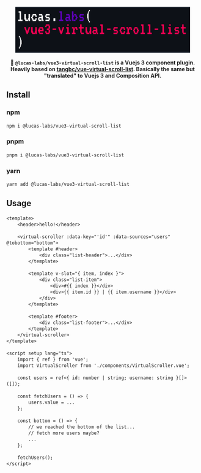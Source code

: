 <p align="center"><img src="./logo.svg" height="120"></p>

<p align="center">
<strong>
🔎 <code>@lucas-labs/vue3-virtual-scroll-list</code> is a Vuejs 3 component plugin. Heavily based on <a href="https://github.com/tangbc/vue-virtual-scroll-list">tangbc/vue-virtual-scroll-list</a>. Basically the same but "translated" to Vuejs 3 and Composition API.
</strong>
</p>

## Install

### npm
```bash
npm i @lucas-labs/vue3-virtual-scroll-list
```

### pnpm
```bash
pnpm i @lucas-labs/vue3-virtual-scroll-list
```

### yarn
```bash
yarn add @lucas-labs/vue3-virtual-scroll-list
```

## Usage

```vue
<template>
    <header>hello!</header>

    <virtual-scroller :data-key="'id'" :data-sources="users" @tobottom="bottom">
        <template #header>
            <div class="list-header">...</div>
        </template>

        <template v-slot="{ item, index }">
            <div class="list-item">
                <div>#{{ index }}</div>
                <div>{{ item.id }} | {{ item.username }}</div>
            </div>
        </template>

        <template #footer>
            <div class="list-footer">...</div>
        </template>
    </virtual-scroller>
</template>

<script setup lang="ts">
    import { ref } from 'vue';
    import VirtualScroller from './components/VirtualScroller.vue';

    const users = ref<{ id: number | string; username: string }[]>([]);

    const fetchUsers = () => {
        users.value = ...
    };

    const bottom = () => {
        // we reached the bottom of the list...
        // fetch more users maybe?
        ...
    };

    fetchUsers();
</script>
```
